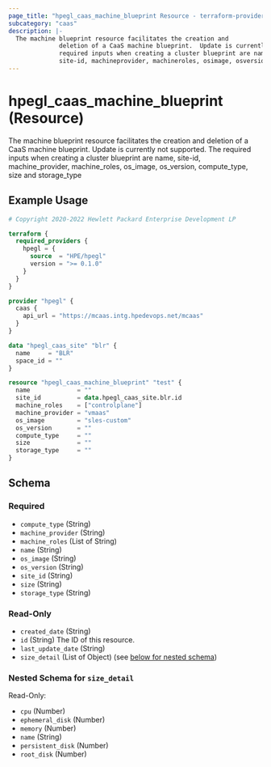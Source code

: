 ```yaml
---
page_title: "hpegl_caas_machine_blueprint Resource - terraform-provider-hpegl"
subcategory: "caas"
description: |-
  The machine blueprint resource facilitates the creation and
              deletion of a CaaS machine blueprint.  Update is currently not supported. The
              required inputs when creating a cluster blueprint are name,
              site-id, machineprovider, machineroles, osimage, osversion, computetype, size and storagetype
---
```

# hpegl_caas_machine_blueprint (Resource)

The machine blueprint resource facilitates the creation and
			deletion of a CaaS machine blueprint.  Update is currently not supported. The
			required inputs when creating a cluster blueprint are name,
			site-id, machine_provider, machine_roles, os_image, os_version, compute_type, size and storage_type

## Example Usage

```terraform
# Copyright 2020-2022 Hewlett Packard Enterprise Development LP

terraform {
  required_providers {
    hpegl = {
      source  = "HPE/hpegl"
      version = ">= 0.1.0"
    }
  }
}

provider "hpegl" {
  caas {
    api_url = "https://mcaas.intg.hpedevops.net/mcaas"
  }
}

data "hpegl_caas_site" "blr" {
  name     = "BLR"
  space_id = ""
}

resource "hpegl_caas_machine_blueprint" "test" {
  name             = ""
  site_id          = data.hpegl_caas_site.blr.id
  machine_roles    = ["controlplane"]
  machine_provider = "vmaas"
  os_image         = "sles-custom"
  os_version       = ""
  compute_type     = ""
  size             = ""
  storage_type     = ""
}
```

<!-- schema generated by tfplugindocs -->
## Schema

### Required

- `compute_type` (String)
- `machine_provider` (String)
- `machine_roles` (List of String)
- `name` (String)
- `os_image` (String)
- `os_version` (String)
- `site_id` (String)
- `size` (String)
- `storage_type` (String)

### Read-Only

- `created_date` (String)
- `id` (String) The ID of this resource.
- `last_update_date` (String)
- `size_detail` (List of Object) (see [below for nested schema](#nestedatt--size_detail))

<a id="nestedatt--size_detail"></a>
### Nested Schema for `size_detail`

Read-Only:

- `cpu` (Number)
- `ephemeral_disk` (Number)
- `memory` (Number)
- `name` (String)
- `persistent_disk` (Number)
- `root_disk` (Number)


